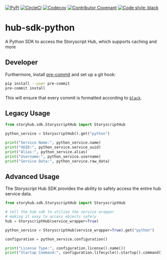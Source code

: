 [![PyPi](https://img.shields.io/pypi/v/story-hub.svg?maxAge=600&style=for-the-badge)](https://pypi.python.org/pypi/story-hub)
[![CircleCI](https://img.shields.io/circleci/project/github/storyscript/hub-sdk-python/master.svg?style=for-the-badge)](https://circleci.com/gh/storyscript/hub-sdk-python)
[![Codecov](https://img.shields.io/codecov/c/github/storyscript/hub-sdk-python.svg?style=for-the-badge)](https://codecov.io/github/storyscript/hub-sdk-python)
[![Contributor Covenant](https://img.shields.io/badge/Contributor%20Covenant-v1.4%20adopted-ff69b4.svg?style=for-the-badge)](https://github.com/storyscript/.github/blob/master/CODE_OF_CONDUCT.md)
[![Code style: black](https://img.shields.io/badge/code%20style-black-000000.svg?style=for-the-badge)](https://github.com/psf/black)

# hub-sdk-python
A Python SDK to access the Storyscript Hub, which supports caching and more

## Developer

Furthermore, install [pre-commit](https://pre-commit.com/#install) and set up a git hook:

```bash
pip install --user pre-commit
pre-commit install
```

This will ensure that every commit is formatted according to [`black`](https://github.com/psf/black).


## Legacy Usage
```python
from storyhub.sdk.StoryscriptHub import StoryscriptHub

python_service = StoryscriptHub().get("python")

print("Service Name:", python_service.name)
print("UUID:", python_service.service_uuid)
print("Alias:", python_service.alias)
print("Username:", python_service.username)
print("Service Data:", python_service.raw_data)
```

## Advanced Usage
The Storyscript Hub SDK provides the ability to safely access the entire hub service data.
```python
from storyhub.sdk.StoryscriptHub import StoryscriptHub

# tell the hub sdk to utilize the service wrapper
# making it easy to access objects safely
hub = StoryscriptHub(service_wrapper=True)

python_service = StoryscriptHub(service_wrapper=True).get("python")

configuration = python_service.configuration()

print("License Type:", configuration.license().name())
print("Startup Command:", configuration.lifecycle().startup().command())
```
